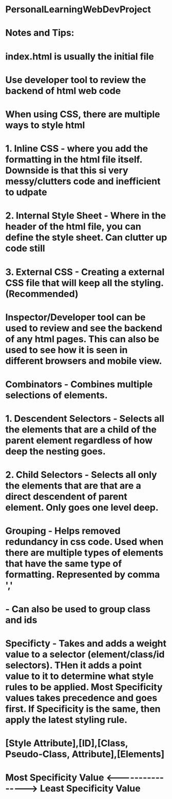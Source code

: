 # PersonalLearningWebDevProject

# Notes and Tips:

# index.html is usually the initial file
# Use developer tool to review the backend of html web code

# When using CSS, there are multiple ways to style html 
# 1. Inline CSS - where you add the formatting in the html file itself. Downside is that this si very messy/clutters code and inefficient to udpate
# 2. Internal Style Sheet - Where in the header of the html file, you can define the style sheet. Can clutter up code still
# 3. External CSS - Creating a external CSS file that will keep all the styling. (Recommended)

# Inspector/Developer tool can be used to review and see the backend of any html pages. This can also be used to see how it is seen in different browsers and mobile view.

# Combinators - Combines multiple selections of elements.
# 1. Descendent Selectors - Selects all the elements that are a child of the parent element regardless of how deep the nesting goes.
# 2. Child Selectors - Selects all only the elements that are that are a direct descendent of parent element. Only goes one level deep.

# Grouping - Helps removed redundancy in css code. Used when there are multiple types of elements that have the same type of formatting. Represented by comma ','
#   - Can also be used to group class and ids

# Specificty - Takes and adds a weight value to a selector (element/class/id selectors). THen it adds a point value to it to determine what style rules to be applied. Most Specificity values takes precedence and goes first. If Specificity is the same, then apply the latest styling rule.
# [Style Attribute],[ID],[Class, Pseudo-Class, Attribute],[Elements]
# Most Specificity Value  <----------------> Least Specificity Value
